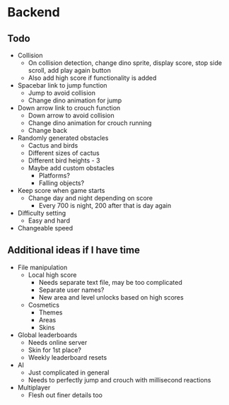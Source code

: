 # Backend

## Todo

- Collision
  - On collision detection, change dino sprite, display score, stop side scroll, add play again button
  - Also add high score if functionality is added
- Spacebar link to jump function
  - Jump to avoid collision
  - Change dino animation for jump
- Down arrow link to crouch function
  - Down arrow to avoid collision
  - Change dino animation for crouch running
  - Change back
- Randomly generated obstacles
  - Cactus and birds
  - Different sizes of cactus
  - Different bird heights - 3
  - Maybe add custom obstacles
    - Platforms?
    - Falling objects?
- Keep score when game starts
  - Change day and night depending on score
    - Every 700 is night, 200 after that is day again
- Difficulty setting
  - Easy and hard
- Changeable speed

## Additional ideas if I have time

- File manipulation
  - Local high score
    - Needs separate text file, may be too complicated
    - Separate user names?
    - New area and level unlocks based on high scores
  - Cosmetics
    - Themes
    - Areas
    - Skins
- Global leaderboards
  - Needs online server
  - Skin for 1st place?
  - Weekly leaderboard resets
- AI
  - Just complicated in general
  - Needs to perfectly jump and crouch with millisecond reactions
- Multiplayer
  - Flesh out finer details too
